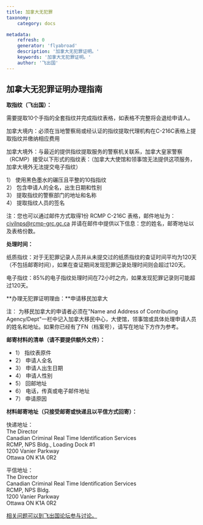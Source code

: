 ```yaml
---
title: 加拿大无犯罪
taxonomy:
    category: docs

metadata:
    refresh: 0
    generator: 'flyabroad'
    description: '加拿大无犯罪证明。'
    keywords: '加拿大无犯罪证明。'
    author: '飞出国'
---
```


## 加拿大无犯罪证明办理指南

**取指纹（飞出国）：**

需要提取10个手指的全套指纹并完成指纹表格，如表格不完整将会退给申请人。

加拿大境内：必须在当地警察局或经认证的指纹提取代理机构在C-216C表格上提取指纹并缴纳相应费用

加拿大境外：与最近的提供指纹提取服务的警察机关联系，加拿大皇家警察（RCMP）接受以下形式的指纹表：（加拿大大使馆和领事馆无法提供这项服务，加拿大境外无法提交电子指纹）

1）	使用黑色墨水的碾压且平整的10指指纹  
2）	包含申请人的全名，出生日期和性别  
3）	提取指纹的警察部门的地址和名称  
4）	提取指纹人员的签名

注：您也可以通过邮件方式取得1份 RCMP C-216C 表格，邮件地址为： civilnps@rcmp-grc.gc.ca 并请在邮件中提供以下信息：您的姓名，邮寄地址以及表格份数。

**处理时间：**

纸质指纹：对于无犯罪记录人员并从未提交过的纸质指纹的查证时间平均为120天（不包括邮寄时间），如果在查证期间发现犯罪记录处理时间则会超过120天。

电子指纹：85%的电子指纹处理时间在72小时之内，如果发现犯罪记录则可能超过120天。

**办理无犯罪证明理由：**申请移民加拿大

注： 为移民加拿大的申请者必须在"Name and Address of Contributing Agency/Dept"一栏中记入加拿大移民中心，大使馆，领事馆或具体处理申请人员的姓名和地址。如果你已经有了FN（档案号），请写在地址下方作为参考。

**邮寄材料的清单（请不要提供额外文件）：**

- 1）	指纹表原件
- 2）	申请人全名
- 3）	申请人出生日期
- 4）	申请人性别
- 5）	回邮地址
- 6）	电话，传真或电子邮件地址
- 7）	申请原因

**材料邮寄地址（只接受邮寄或快递且以平信方式回寄）：**

快递地址：  
The Director  
Canadian Criminal Real Time Identification Services  
RCMP, NPS Bldg., Loading Dock #1  
1200 Vanier Parkway  
Ottawa ON K1A 0R2  

平信地址：  
The Director  
Canadian Criminal Real Time Identification Services  
RCMP, NPS Bldg.   
1200 Vanier Parkway  
Ottawa ON K1A 0R2

[相关问题可以到飞出国论坛参与讨论。](http://bbs.fcgvisa.com/t/3408?target=_blank)